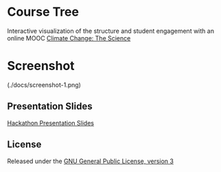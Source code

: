 # Course Tree 
Interactive visualization of the structure and student engagement with an online MOOC [Climate Change: The Science](https://courses.edx.org/courses/course-v1:UBCx+Climate1x+3T2016/info)

# Screenshot
(./docs/screenshot-1.png)

## Presentation Slides
[Hackathon Presentation Slides](https://docs.google.com/presentation/d/1pwCJ0FmwoqJyCwhgLZJ76ES6J6hiYBkBfFfsHJmhb8k/edit?usp=sharing)

## License
Released under the [GNU General Public License, version 3](https://opensource.org/licenses/GPL-3.0)
